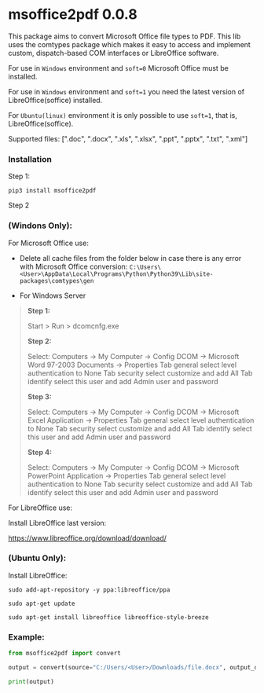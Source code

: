 # msoffice2pdf 0.0.8

This package aims to convert Microsoft Office file types to PDF. This lib uses the comtypes package which makes it easy to access and implement custom, dispatch-based COM interfaces or LibreOffice software.

For use in `Windows` environment and `soft=0` Microsoft Office must be installed.

For use in `Windows` environment and `soft=1` you need the latest version of LibreOffice(soffice) installed.

For `Ubuntu(linux)` environment it is only possible to use `soft=1`, that is, LibreOffice(soffice).

Supported files: [".doc", ".docx", ".xls", ".xlsx", ".ppt", ".pptx", ".txt", ".xml"]


### Installation

Step 1:

`pip3 install msoffice2pdf`

Step 2

### (Windons Only):

For Microsoft Office use:

*   Delete all cache files from the folder below in case there is any error with Microsoft Office conversion:
 `C:\Users\<User>\AppData\Local\Programs\Python\Python39\Lib\site-packages\comtypes\gen`

*   For Windows Server

> **Step 1:**
>
> Start > Run > dcomcnfg.exe
>
> **Step 2:**
>
>  Select: Computers -> My Computer -> Config DCOM -> Microsoft Word 97-2003 Documents -> Properties
>  Tab general select level authentication to None
>  Tab security select customize and add All
>  Tab identify select this user and add Admin user and password
>  
> **Step 3:**
>  
> Select: Computers -> My Computer -> Config DCOM -> Microsoft Excel Application -> Properties
> Tab general select level authentication to None
> Tab security select customize and add All
> Tab identify select this user and add Admin user and password
>  
> **Step 4:**
>  
> Select: Computers -> My Computer -> Config DCOM -> Microsoft PowerPoint Application -> Properties
> Tab general select level authentication to None
> Tab security select customize and add All
> Tab identify select this user and add Admin user and password


For LibreOffice use:

Install LibreOffice last version:

https://www.libreoffice.org/download/download/

###  (Ubuntu Only):

Install LibreOffice:

`sudo add-apt-repository -y ppa:libreoffice/ppa`

`sudo apt-get update`

`sudo apt-get install libreoffice libreoffice-style-breeze`

### Example:

```python
from msoffice2pdf import convert

output = convert(source="C:/Users/<User>/Downloads/file.docx", output_dir="C:/Users/<User>/Downloads", soft=0)

print(output)
```

